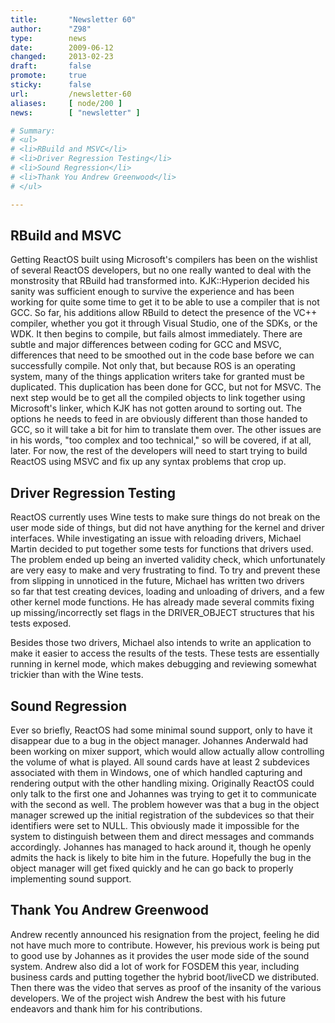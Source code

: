 ```yaml
---
title:       "Newsletter 60"
author:      "Z98"
type:        news
date:        2009-06-12
changed:     2013-02-23
draft:       false
promote:     true
sticky:      false
url:         /newsletter-60
aliases:     [ node/200 ]
news:        [ "newsletter" ]

# Summary:
# <ul>
# <li>RBuild and MSVC</li>
# <li>Driver Regression Testing</li>
# <li>Sound Regression</li>
# <li>Thank You Andrew Greenwood</li>
# </ul>

---
```

<h2>RBuild and MSVC</h2>
<p>
Getting ReactOS built using Microsoft&#39;s compilers has been on the wishlist of several ReactOS developers, but no one really wanted to deal with the monstrosity that RBuild had transformed into.  KJK::Hyperion decided his sanity was sufficient enough to survive the experience and has been working for quite some time to get it to be able to use a compiler that is not GCC.  So far, his additions allow RBuild to detect the presence of the VC++ compiler, whether you got it through Visual Studio, one of the SDKs, or the WDK.  It then begins to compile, but fails almost immediately. There are subtle and major differences between coding for GCC and MSVC, differences that need to be smoothed out in the code base before we can successfully compile. Not only that, but because ROS is an operating system, many of the things application writers take for granted must be duplicated. This duplication has been done for GCC, but not for MSVC.  The next step would be to get all the compiled objects to link together using Microsoft&#39;s linker, which KJK has not gotten around to sorting out.  The options he needs to feed in are obviously different than those handed to GCC, so it will take a bit for him to translate them over. The other issues are in his words, &quot;too complex and too technical,&quot; so will be covered, if at all, later. For now, the rest of the developers will need to start trying to build ReactOS using MSVC and fix up any syntax problems that crop up.
</p>
<h2>Driver Regression Testing</h2>
<p>
ReactOS currently uses Wine tests to make sure things do not break on the user mode side of things, but did not have anything for the kernel and driver interfaces.  While investigating an issue with reloading drivers, Michael Martin decided to put together some tests for functions that drivers used.  The problem ended up being an inverted validity check, which unfortunately are very easy to make and very frustrating to find.  To try and prevent these from slipping in unnoticed in the future, Michael has written two drivers<br />
so far that test creating devices, loading and unloading of drivers, and a few other kernel mode functions.  He has already made several commits fixing up missing/incorrectly set flags in the DRIVER_OBJECT structures that his tests exposed.
</p>
<p>
Besides those two drivers, Michael also intends to write an application to make it easier to access the results of the tests.  These tests are essentially running in kernel mode, which makes debugging and reviewing somewhat trickier than with the Wine tests.
</p>
<h2>Sound Regression</h2>
<p>
Ever so briefly, ReactOS had some minimal sound support, only to have it disappear due to a bug in the object manager.  Johannes Anderwald had been working on mixer support, which would allow actually allow controlling the volume of what is played.  All sound cards have at least 2 subdevices associated with them in Windows, one of which handled capturing and rendering output with the other handling mixing.  Originally ReactOS could only talk to the first one and Johannes was trying to get it to communicate with the second as well.  The problem however was that a bug in the object manager screwed up the initial registration of the subdevices so that their identifiers were set to NULL.  This obviously made it impossible for the system to distinguish between them and direct messages and commands accordingly.  Johannes has managed to hack around it, though he openly admits the hack is likely to bite him in the future.  Hopefully the bug in the object manager will get fixed quickly and he can go back to properly implementing sound support.
</p>
<h2>Thank You Andrew Greenwood</h2>
<p>
Andrew recently announced his resignation from the project, feeling he did not have much more to contribute.  However, his previous work is being put to good use by Johannes as it provides the user mode side of the sound system.  Andrew also did a lot of work for FOSDEM this year, including business cards and putting together the hybrid boot/liveCD we distributed. Then there was the video that serves as proof of the insanity of the various developers. We of the project wish Andrew the best with his future endeavors and thank him for his contributions.
</p>

